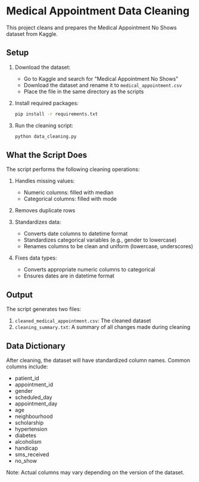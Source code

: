 # Medical Appointment Data Cleaning

This project cleans and prepares the Medical Appointment No Shows dataset from Kaggle.

## Setup

1. Download the dataset:
   - Go to Kaggle and search for "Medical Appointment No Shows"
   - Download the dataset and rename it to `medical_appointment.csv`
   - Place the file in the same directory as the scripts

2. Install required packages:
   ```bash
   pip install -r requirements.txt
   ```

3. Run the cleaning script:
   ```bash
   python data_cleaning.py
   ```

## What the Script Does

The script performs the following cleaning operations:

1. Handles missing values:
   - Numeric columns: filled with median
   - Categorical columns: filled with mode

2. Removes duplicate rows

3. Standardizes data:
   - Converts date columns to datetime format
   - Standardizes categorical variables (e.g., gender to lowercase)
   - Renames columns to be clean and uniform (lowercase, underscores)

4. Fixes data types:
   - Converts appropriate numeric columns to categorical
   - Ensures dates are in datetime format

## Output

The script generates two files:

1. `cleaned_medical_appointment.csv`: The cleaned dataset
2. `cleaning_summary.txt`: A summary of all changes made during cleaning

## Data Dictionary

After cleaning, the dataset will have standardized column names. Common columns include:
- patient_id
- appointment_id
- gender
- scheduled_day
- appointment_day
- age
- neighbourhood
- scholarship
- hypertension
- diabetes
- alcoholism
- handicap
- sms_received
- no_show

Note: Actual columns may vary depending on the version of the dataset. 